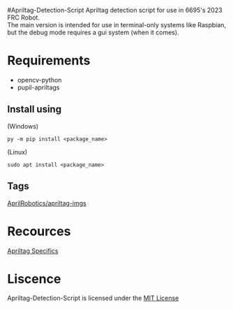 #Apriltag-Detection-Script
Apriltag detection script for use in 6695's 2023 FRC Robot. <br>
The main version is intended for use in terminal-only systems like Raspbian, but the debug mode requires a gui system (when it comes).


# Requirements
* opencv-python
* pupil-apriltags

## Install using
(Windows)
```
py -m pip install <package_name>
```
(Linux)
```
sudo apt install <package_name>
```

## Tags
[AprilRobotics/apriltag-imgs](https://github.com/AprilRobotics/apriltag-imgs)

# Recources
[Apriltag Specifics](https://optitag.io/blogs/news/designing-your-perfect-apriltag)

# Liscence
Apriltag-Detection-Script is licensed under the [MIT License](https://github.com/MaxAdams0/Apriltag-Detection-Script/blob/main/LICENSE)
